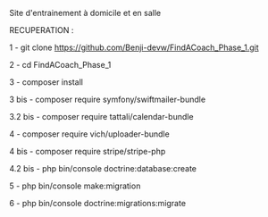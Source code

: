 Site d'entrainement à domicile et en salle

RECUPERATION :

1 - git clone https://github.com/Benji-devw/FindACoach_Phase_1.git

2 - cd FindACoach_Phase_1

3 - composer install

3 bis - composer require symfony/swiftmailer-bundle

3.2 bis - composer require tattali/calendar-bundle

4 - composer require vich/uploader-bundle

4 bis - composer require stripe/stripe-php

4.2 bis - php bin/console doctrine:database:create

5 - php bin/console make:migration

6 - php bin/console doctrine:migrations:migrate
